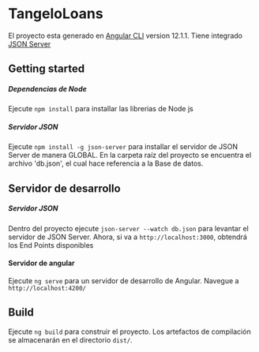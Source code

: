 # TangeloLoans

El proyecto esta generado en [Angular CLI](https://github.com/angular/angular-cli) version 12.1.1.
Tiene integrado  [JSON Server](https://github.com/typicode/json-server)

## Getting started

##### Dependencias de Node 
Ejecute `npm install` para installar las librerias de Node js

##### Servidor JSON 
Ejecute  `npm install -g json-server` para installar el servidor de JSON Server de manera GLOBAL.
En la carpeta raíz del proyecto se encuentra el archivo 'db.json', el cual hace referencia a la Base de datos.

## Servidor de desarrollo

##### Servidor JSON 
Dentro del proyecto ejecute `json-server --watch db.json`  para levantar el servidor de JSON Server. 
Ahora, si va a `http://localhost:3000`, obtendrá los End Points disponibles

#### Servidor de angular
Ejecute `ng serve` para un servidor de desarrollo de Angular. Navegue a `http://localhost:4200/`


## Build
Ejecute `ng build` para construir el proyecto. Los artefactos de compilación se almacenarán en el directorio `dist/`.
